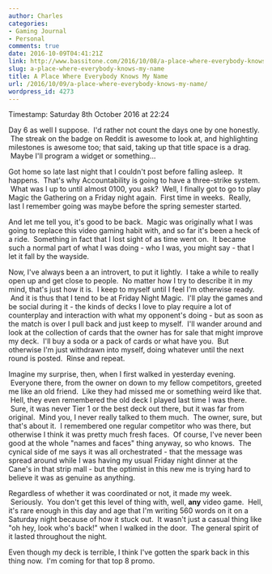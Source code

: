 ```yaml
---
author: Charles
categories:
- Gaming Journal
- Personal
comments: true
date: 2016-10-09T04:41:21Z
link: http://www.bassitone.com/2016/10/08/a-place-where-everybody-knows-my-name/
slug: a-place-where-everybody-knows-my-name
title: A Place Where Everybody Knows My Name
url: /2016/10/09/a-place-where-everybody-knows-my-name/
wordpress_id: 4273
---
```


Timestamp: Saturday 8th October 2016 at 22:24

Day 6 as well I suppose.  I'd rather not count the days one by one honestly.  The streak on the badge on Reddit is awesome to look at, and highlighting milestones is awesome too; that said, taking up that title space is a drag.  Maybe I'll program a widget or something...

Got home so late last night that I couldn't post before falling asleep.  It happens.  That's why Accountability is going to have a three-strike system.  What was I up to until almost 0100, you ask?  Well, I finally got to go to play Magic the Gathering on a Friday night again.  First time in weeks.  Really, last I remember going was maybe before the spring semester started.

And let me tell you, it's good to be back.  Magic was originally what I was going to replace this video gaming habit with, and so far it's been a heck of a ride.  Something in fact that I lost sight of as time went on.  It became such a normal part of what I was doing - who I was, you might say - that I let it fall by the wayside.

Now, I've always been a an introvert, to put it lightly.  I take a while to really open up and get close to people.  No matter how I try to describe it in my mind, that's just how it is.  I keep to myself until I feel I'm otherwise ready.  And it is thus that I tend to be at Friday Night Magic.  I'll play the games and be social during it - the kinds of decks I love to play require a lot of counterplay and interaction with what my opponent's doing - but as soon as the match is over I pull back and just keep to myself.  I'll wander around and look at the collection of cards that the owner has for sale that might improve my deck.  I'll buy a soda or a pack of cards or what have you.  But otherwise I'm just withdrawn into myself, doing whatever until the next round is posted.  Rinse and repeat.

Imagine my surprise, then, when I first walked in yesterday evening.  Everyone there, from the owner on down to my fellow competitors, greeted me like an old friend.  Like they had missed me or something weird like that.  Hell, they even remembered the old deck I played last time I was there.  Sure, it was never Tier 1 or the best deck out there, but it was far from original.  Mind you, I never really talked to them much.  The owner, sure, but that's about it.  I remembered one regular competitor who was there, but otherwise I think it was pretty much fresh faces.  Of course, I've never been good at the whole "names and faces" thing anyway, so who knows.  The cynical side of me says it was all orchestrated - that the message was spread around while I was having my usual Friday night dinner at the Cane's in that strip mall - but the optimist in this new me is trying hard to believe it was as genuine as anything.

Regardless of whether it was coordinated or not, it made my week.  Seriously.  You don't get this level of thing with, well, **any** video game.  Hell, it's rare enough in this day and age that I'm writing 560 words on it on a Saturday night because of how it stuck out.  It wasn't just a casual thing like "oh hey, look who's back!" when I walked in the door.  The general spirit of it lasted throughout the night.

Even though my deck is terrible, I think I've gotten the spark back in this thing now.  I'm coming for that top 8 promo.
